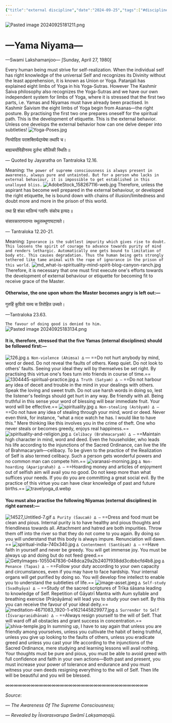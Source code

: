 ```yaml
---
{"title":"external discipline","date":"2024-09-25","tags":["#discipline","#practices","#awareness","#sadhana","#yama","#niyama","#articles"],"publish":true,"path":"Practices/external discipline.md","permalink":"/practices/external-discipline/","PassFrontmatter":true}
---
```


![Pasted image 20240925181211.png](../images/Pasted%20image%2020240925181211.png)
# —Yama Niyama—
—Swami Lakshamanjoo—
∫Sunday, April 27, 1980∫

Every human being must strive for self-realization. When the individual self has right knowledge of the universal Self and recognizes its Divinity without the least apprehension, it is known as Union or Yoga. Patanjali has explained eight limbs of Yoga in his Yoga-Sutras. However The Kashmir Śaiva philosophy also recognizes the Yoga-Sutras and we have our own independent system for limbs of Yoga, where it is stressed that the first two parts, i.e. Yamas and Niyamas must have already been practised. In Kashmir Śaivism the eight limbs of Yoga begin from Asanas—the right posture. By practising the first two one prepares oneself for the spiritual path. This is the development of etiquette. This is the external behavior. Unless one develops the external behavior how can one delve deeper into subtleties!
![Yoga-Poses.jpg](../metadata/Yoga-Poses.jpg)

<div class="mantra_div mantra_devnagri">
<p>नित्योदिता पराशक्तिर्यद्यप्येषा तथापि च।</p>
<p>बाह्यचर्याविहीनस्य दुर्लभा कौलिकी स्थितिः॥</p>
— Quoted by Jayaratha on Tantraloka 12.16.
</div>

Meaning:
`The power of supreme consciousness is always present in awareness, always pure and untainted. But for a person who lacks in external behaviour, it is impossible to get established in this unalloyed bliss.`
![AdobeStock_158267116-web.jpg](../metadata/AdobeStock_158267116-web.jpg)
Therefore, unless the aspirant has become well prepared in the external behaviour, or developed the right etiquette, he is bound down with chains of illusion/limitedness and doubt more and more in the prison of this world.

<div class="mantra_div mantra_devnagri">
<p>तथा हि शंका मालिन्यं ग्लानिः संकोच इत्यदः॥</p>
<p>संसारकारागारान्तः स्थूलस्थूणाघटायते।</p>
— Tantraloka 12.20-21.
</div>

Meaning:
`Ignorance is the subtlest impurity which gives rise to doubt. This loosens the spirit of courage to advance towards purity of mind and renders lethargic. Automatically one gets bound to limitation of body etc. This causes degradation. Thus the human being gets strongly tethered like tame animal with the rope of ignorance in the prison of this world.`
![md_what-is-spirituality-mind-spirit-blog-canyon-ranch.jpg](../metadata/md_what-is-spirituality-mind-spirit-blog-canyon-ranch.jpg)
Therefore, it is necessary that one must first execute one's efforts towards the development of external behaviour or etiquette for becoming fit to receive grace of the Master.

#### Otherwise, the one upon whom the Master becomes angry is left out:—


<div class="mantra_div mantra_devnagri">
<p>गुरुर्हि कुपितो यस्य स तिरोहित उच्यते।</p>
—Tantraloka 23.63.
</div>

`The favour of doing good is denied to him.`
![Pasted image 20240925183134.png](../images/Pasted%20image%2020240925183134.png)
#### It is, therefore, stressed that the five Yamas (internal disciplines) should be followed first:—
![126.jpg](../metadata/126.jpg)
`∆ Non-violence (Ahiṃsa) ∆` — ==Do not hurt anybody by mind, word or deed. Do not reveal the faults of others. Keep quiet. Do not look to others' faults. Seeing your ideal they will by themselves be set right. By practising this virtue one's foes turn into friends in course of time.==
![1304445-spiritual-practice.jpg](../metadata/1304445-spiritual-practice.jpg)
`∆ Truth (Satyaṁ) ∆ —` ==Do not harbour any idea of deceit and trouble in the mind in your dealings with others. Speak the loving and sweet truth. Do not use harsh words in doing so, lest the listener's feelings should get hurt in any way. Be friendly with all. Being truthful in this sense your word of blessing will bear immediate fruit. Your word will be effective.==
![spirituality.jpg](../metadata/spirituality.jpg)
`∆ Non-stealing (Astēyaṁ) ∆ —` ==Do not have any idea of stealing through your mind, word or deed. Never even think, for instance, “what a nice watch he has. I would like to have this.” Mere thinking like this involves you in the crime of theft. One who never steals or becomes greedy, enjoys real happiness.==
![spirituality-and-religion.jpg](../metadata/spirituality-and-religion.jpg)
`∆ Celibacy (Brahmacaryaṁ) ∆ —` ==Maintain high character in mind, word and deed. Even the householder, who leads his life according to the injunctions of the Sacred Ordinance, can live the life of Brahmacaryaṁ—celibacy. To be given to the practice of the Realization of Self is also termed celibacy. Such a person gets wonderful powers and no common man can compete him.==
![varanasi-morning.jpg](../metadata/varanasi-morning.jpg)
`∆ Non-hoarding (Aparigrahaḥ) ∆ —` ==Hoarding money and articles of enjoyment out of selfish aim will avail you no good. Do not keep more than what suffices your needs. If you do you are committing a great social evil. By the practice of this virtue you can have clear knowledge of past and future births.==
![travelyoga_d.webp](../metadata/travelyoga_d.webp)
#### You must also practise the following Niyamas (external disciplines) in right earnest:—
![14527_Untitled-7.gif](../metadata/14527_Untitled-7.gif)
`∆ Purity (Śaucaṁ) ∆ —` ==Dress and food must be clean and pious. Internal purity is to have healthy and pious thoughts and friendliness towards all. Attachment and hatred are both impurities. Throw them off into the river so that they do not come to you again. By doing so you will understand that this body is always impure. Renunciation will dawn. ==
![spiritual-india-740x340.jpg](../metadata/spiritual-india-740x340.jpg)
`∆ Contentment (Santōṣaṁ) ∆ —` ==Have faith in yourself and never be greedy. You will get immense joy. You must be always up and doing but do not feed greed.==
![GettyImages-1055047836-048dca29a2b2407f938dd3cdbbcfd4b8.jpg](../metadata/GettyImages-1055047836-048dca29a2b2407f938dd3cdbbcfd4b8.jpg)
`∆ Penance (Tapas) ∆ —` ==Follow your duty according to your own capacity and circumstances, even if you may have to face hardship. Your internal organs will get purified by doing so. You will develop fine intellect to enable you to understand the subtleties of life.==
![image-asset.jpeg](../metadata/image-asset.jpeg)
`∆ Self-study (Svadhyāya) ∆ —` ==Study of the sacred scriptures of Trīka śāsana leading to knowledge of Self. Repetition of Gāyatrī Mantra with Aum syllable and breathing exercise (Prāṇāyāma) will lead you to study your own self. By this you can receive the favour of your ideal deity.==
![meditation-4671083_1920-1-e1621445829977.jpg](../metadata/meditation-4671083_1920-1-e1621445829977.jpg)
`∆ Surrender to Self (Īśvarapraṇidhānaṁ) ∆ —` ==Always resign yourself to the will of Self. That will ward off all obstacles and grant success in concentration.==
![shiva-temple.jpg](../metadata/shiva-temple.jpg)
In summing up, I have to say again that unless you are friendly among yourselves, unless you cultivate the habit of being truthful, unless you give up looking to the faults of others, unless you eradicate greed and unless you cast your life according to the injunctions of the Sacred Ordinance, mere studying and learning lessons will avail nothing. Your thoughts must be pure and pious, you must be able to avoid greed with full confidence and faith in your own actions—Both past and present, you must increase your power of tolerance and endurance and you must witness your own deeds resigning everything to the will of Self. Then life will be beautiful and you will be blessed.

∞∞∞∞∞∞∞∞∞∞∞∞∞∞∞∞∞∞∞∞∞∞∞∞∞∞∞∞∞∞∞∞∞∞

$Source:$

*— The Awareness Of The Supreme Consciousness;*

*— Revealed by Īśvarasvarupa Swāmī Lakṣamaṇajū.*
